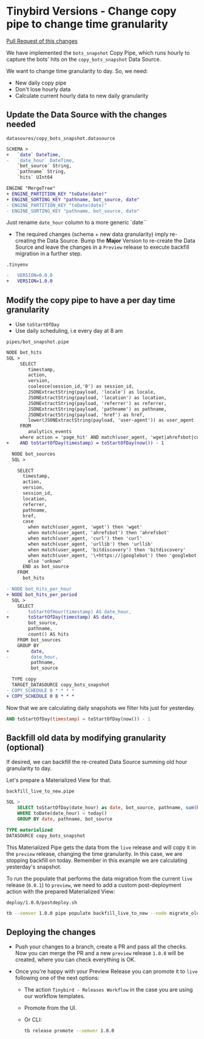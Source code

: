# Tinybird Versions - Change copy pipe to change time granularity

[Pull Request of this changes](https://github.com/tinybirdco/use-case-examples/pull/255)

We have implemented the `bots_snapshot` Copy Pipe, which runs hourly to capture the bots' hits on the `copy_bots_snapshot` Data Source.

We want to change time granularity to day. So, we need:
- New daily copy pipe 
- Don't lose hourly data
- Calculate current hourly data to new daily granularity


## Update the Data Source with the changes needed
`datasoures/copy_bots_snapshot.datasource`

```diff
SCHEMA >
+   `date` DateTime,
-   `date_hour` DateTime,
    `bot_source` String,
    `pathname` String,
    `hits` UInt64

ENGINE "MergeTree"
+ ENGINE_PARTITION_KEY "toDate(date)"
+ ENGINE_SORTING_KEY "pathname, bot_source, date"
- ENGINE_PARTITION_KEY "toDate(date)"
- ENGINE_SORTING_KEY "pathname, bot_source, date"
```

Just rename `date_hour` column to a more generic `date``

- The required changes (schema + new data granularity) imply re-creating the Data Source. Bump the **Major** Version to re-create the Data Source and leave the changes in a `Preview` release to execute backfill migration in a further step.

`.tinyenv`

```diff
-   VERSION=0.0.0
+   VERSION=1.0.0
```
  
## Modify the copy pipe to have a per day time granularity

- Use `toStartOfDay` 
- Use daily scheduling, i.e every day at 8 am

`pipes/bot_snapshot.pipe`

```diff
NODE bot_hits
SQL >
     SELECT
        timestamp,
        action,
        version,
        coalesce(session_id,'0') as session_id,
        JSONExtractString(payload, 'locale') as locale,
        JSONExtractString(payload, 'location') as location,
        JSONExtractString(payload, 'referrer') as referrer,
        JSONExtractString(payload, 'pathname') as pathname,
        JSONExtractString(payload, 'href') as href,
        lower(JSONExtractString(payload, 'user-agent')) as user_agent
     FROM
        analytics_events
     where action = 'page_hit' AND match(user_agent, 'wget|ahrefsbot|curl|urllib|   bitdiscovery|\+https://|googlebot')
+    AND toStartOfDay(timestamp) = toStartOfDay(now()) - 1

  NODE bot_sources
  SQL >

    SELECT
      timestamp,
      action,
      version,
      session_id,
      location,
      referrer,
      pathname,
      href,
      case
        when match(user_agent, 'wget') then 'wget'
        when match(user_agent, 'ahrefsbot') then 'ahrefsbot'
        when match(user_agent, 'curl') then 'curl'
        when match(user_agent, 'urllib') then 'urllib'
        when match(user_agent, 'bitdiscovery') then 'bitdiscovery'
        when match(user_agent, '\+https://|googlebot') then 'googlebot'
        else 'unkown'
      END as bot_source
    FROM
      bot_hits

- NODE bot_hits_per_hour
+ NODE bot_hits_per_period
  SQL >
    SELECT
-       toStartOfHour(timestamp) AS date_hour,
+       toStartOfDay(timestamp) AS date,
        bot_source,
        pathname,
        count() AS hits
    FROM bot_sources
    GROUP BY
+        date,
-        date_hour,
         pathname,
         bot_source

  TYPE copy
  TARGET_DATASOURCE copy_bots_snapshot
- COPY_SCHEDULE 0 * * * *
+ COPY_SCHEDULE 0 8 * * *
```

Now that we are calculating daily snapshots we filter hits just for yesterday.

```sql
AND toStartOfDay(timestamp) = toStartOfDay(now()) - 1
```

## Backfill old data by modifying granularity (optional)

If desired, we can backfill the re-created Data Source summing old hour granularity to day.

Let's prepare a Materialized View for that.

`backfill_live_to_new.pipe`
```sql
SQL >
    SELECT toStartOfDay(date_hour) as date, bot_source, pathname, sum(hits) as hits FROM v0_0_1.copy_bots_snapshot
    WHERE toDate(date_hour) < today()
    GROUP BY date, pathname, bot_source

TYPE materialized
DATASOURCE copy_bots_snapshot
```

This Materialized Pipe gets the data from the `live` release and will copy it in the `preview` release, changing the time granularity. In this case, we are stopping backfill on today. Remember in this example we are calculating yesterday's snapshot.

To run the populate that performs the data migration from the current `live` release (`0.0.1`) to `preview`, we need to add a custom post-deployment action with the prepared Materialized View:

`deploy/1.0.0/postdeploy.sh`
```bash
tb --semver 1.0.0 pipe populate backfill_live_to_new --node migrate_old_copy_bots_snapshot --wait
```

## Deploying the changes

- Push your changes to a branch, create a PR and pass all the checks. Now you can merge the PR and a new `preview` release `1.0.0` will be created, where you can check everything is OK.

- Once you're happy with your Preview Release you can promote it to `live` following one of the next options:

    - The action `Tinybird - Releases Workflow` in the case you are using our workflow templates.
    - Promote from the UI.
    - Or CLI:

        ```sh
        tb release promote --semver 1.0.0
        ```
